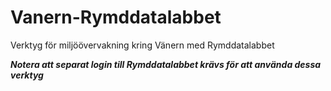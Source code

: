 # Vanern-Rymddatalabbet
Verktyg för miljöövervakning kring Vänern med Rymddatalabbet

***Notera att separat login till Rymddatalabbet krävs för att använda dessa verktyg***
